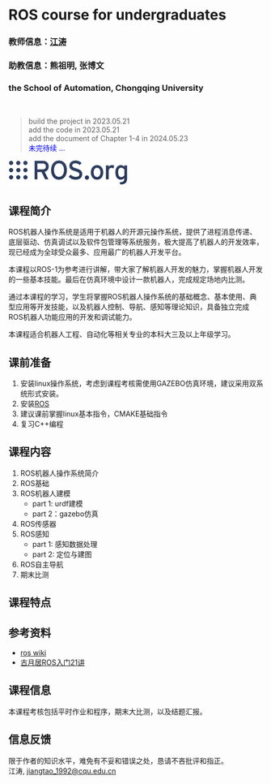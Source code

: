# **ROS course for undergraduates**

### 教师信息：[江涛](https://github.com/panpanyunshi)
### 助教信息：熊祖明, 张博文
### the School of Automation, Chongqing University

<br>

> build the project in  2023.05.21  
> add the code in 2023.05.21  
> add the document of Chapter 1-4 in 2024.05.23  
> <span style="color:blue"> 未完待续 ...</span>

![这是图片](/material/ros_org.png "ROS logo")

## 课程简介  
ROS机器人操作系统是适用于机器人的开源元操作系统，提供了进程消息传递、底层驱动、仿真调试以及软件包管理等系统服务，极大提高了机器人的开发效率，现已经成为全球受众最多、应用最广的机器人开发平台。

本课程以ROS-1为参考进行讲解，带大家了解机器人开发的魅力，掌握机器人开发的一些基本技能。最后在仿真环境中设计一款机器人，完成规定场地内比测。

通过本课程的学习，学生将掌握ROS机器人操作系统的基础概念、基本使用、典型应用等开发技能，以及机器人控制、导航、感知等理论知识，具备独立完成ROS机器人功能应用的开发和调试能力。

本课程适合机器人工程、自动化等相关专业的本科大三及以上年级学习。

## 课前准备
1. 安装linux操作系统，考虑到课程考核需使用GAZEBO仿真环境，建议采用双系统形式安装。
2. 安装[ROS](http://wiki.ros.org/ROS/Installation)
3. 建议课前掌握linux基本指令，CMAKE基础指令
4. 复习C++编程

## 课程内容  
1. ROS机器人操作系统简介
2. ROS基础
3. ROS机器人建模
   - part 1: urdf建模
   - part 2：gazebo仿真
4. ROS传感器
5. ROS感知
   - part 1: 感知数据处理
   - part 2: 定位与建图
6. ROS自主导航
7. 期末比测

## 课程特点


## 参考资料
- [ros wiki](http://wiki.ros.org/)
- [古月居ROS入门21讲](https://www.bilibili.com/video/BV1zt411G7Vn/?vd_source=c9bcb8c89e65b8e51a3b2d704ba1e6d6)

## 课程信息
本课程考核包括平时作业和程序，期末大比测，以及结题汇报。  

## 信息反馈
限于作者的知识水平，难免有不妥和错误之处，恳请不吝批评和指正。  
江涛, jiangtao_1992@cqu.edu.cn

